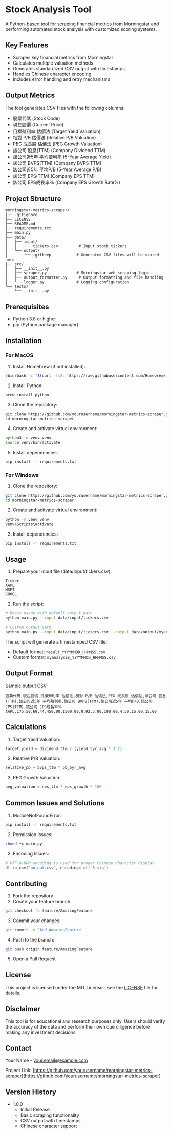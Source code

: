 # Stock Analysis Tool
A Python-based tool for scraping financial metrics from Morningstar and performing automated stock analysis with customized scoring systems.

## Key Features

- Scrapes key financial metrics from Morningstar
- Calculates multiple valuation methods
- Generates standardized CSV output with timestamps
- Handles Chinese character encoding
- Includes error handling and retry mechanisms

## Output Metrics

The tool generates CSV files with the following columns:
- 股票代碼 (Stock Code)
- 現在股價 (Current Price)
- 目標殖利率 估價法 (Target Yield Valuation)
- 相對 P/B 估價法 (Relative P/B Valuation)
- PEG 成長股 估價法 (PEG Growth Valuation)
- 該公司 股息(TTM) (Company Dividend TTM)
- 該公司近5年 平均殖利率 (5-Year Average Yield)
- 該公司 BVPS(TTM) (Company BVPS TTM)
- 該公司近5年 平均P/B (5-Year Average P/B)
- 該公司 EPS(TTM) (Company EPS TTM)
- 該公司 EPS成長率％ (Company EPS Growth Rate%)

## Project Structure

```
morningstar-metrics-scraper/
├── .gitignore
├── LICENSE
├── README.md
├── requirements.txt
├── main.py
├── data/
│   ├── input/
│   │   └── tickers.csv         # Input stock tickers
│   └── output/
│       └── .gitkeep           # Generated CSV files will be stored here
├── src/
│   ├── __init__.py
│   ├── scraper.py             # Morningstar web scraping logic
│   ├── output_formatter.py     # Output formatting and file handling
│   └── logger.py              # Logging configuration
└── tests/
    └── __init__.py
```

## Prerequisites

- Python 3.8 or higher
- pip (Python package manager)

## Installation

### For MacOS

1. Install Homebrew (if not installed):
```bash
/bin/bash -c "$(curl -fsSL https://raw.githubusercontent.com/Homebrew/install/HEAD/install.sh)"
```

2. Install Python:
```bash
brew install python
```

3. Clone the repository:
```bash
git clone https://github.com/yourusername/morningstar-metrics-scraper.git
cd morningstar-metrics-scraper
```

4. Create and activate virtual environment:
```bash
python3 -m venv venv
source venv/bin/activate
```

5. Install dependencies:
```bash
pip install -r requirements.txt
```

### For Windows

1. Clone the repository:
```bash
git clone https://github.com/yourusername/morningstar-metrics-scraper.git
cd morningstar-metrics-scraper
```

2. Create and activate virtual environment:
```bash
python -m venv venv
venv\Scripts\activate
```

3. Install dependencies:
```bash
pip install -r requirements.txt
```

## Usage

1. Prepare your input file (data/input/tickers.csv):
```csv
Ticker
AAPL
MSFT
GOOGL
```

2. Run the script:
```bash
# Basic usage with default output path
python main.py --input data/input/tickers.csv

# Custom output path
python main.py --input data/input/tickers.csv --output data/output/myanalysis.csv
```

The script will generate a timestamped CSV file:
- Default format: `result_YYYYMMDD_HHMMSS.csv`
- Custom format: `myanalysis_YYYYMMDD_HHMMSS.csv`

## Output Format

Sample output CSV:
```csv
股票代碼,現在股價,目標殖利率 估價法,相對 P/B 估價法,PEG 成長股 估價法,該公司 股息(TTM),該公司近5年 平均殖利率,該公司 BVPS(TTM),該公司近5年 平均P/B,該公司 EPS(TTM),該公司 EPS成長率％
AAPL,175.50,69.44,450.00,1500.00,0.92,3.00,100.00,4.50,15.00,15.00
```

## Calculations

1. Target Yield Valuation:
```python
target_yield = dividend_ttm / (yield_5yr_avg * 1.2)
```

2. Relative P/B Valuation:
```python
relative_pb = bvps_ttm * pb_5yr_avg
```

3. PEG Growth Valuation:
```python
peg_valuation = eps_ttm * eps_growth * 100
```

## Common Issues and Solutions

1. ModuleNotFoundError:
```bash
pip install -r requirements.txt
```

2. Permission Issues:
```bash
chmod +x main.py
```

3. Encoding Issues:
```python
# UTF-8-BOM encoding is used for proper Chinese character display
df.to_csv('output.csv', encoding='utf-8-sig')
```

## Contributing

1. Fork the repository
2. Create your feature branch:
```bash
git checkout -b feature/AmazingFeature
```
3. Commit your changes:
```bash
git commit -m 'Add AmazingFeature'
```
4. Push to the branch:
```bash
git push origin feature/AmazingFeature
```
5. Open a Pull Request

## License

This project is licensed under the MIT License - see the [LICENSE](LICENSE) file for details.

## Disclaimer

This tool is for educational and research purposes only. Users should verify the accuracy of the data and perform their own due diligence before making any investment decisions.

## Contact

Your Name - [your.email@example.com](mailto:your.email@example.com)

Project Link: [https://github.com/yourusername/morningstar-metrics-scraper](https://github.com/yourusername/morningstar-metrics-scraper)

## Version History

- 1.0.0
  - Initial Release
  - Basic scraping functionality
  - CSV output with timestamps
  - Chinese character support